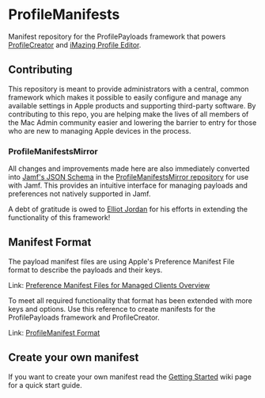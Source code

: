# ProfileManifests
Manifest repository for the ProfilePayloads framework that powers [ProfileCreator](https://github.com/ProfileCreator/ProfileCreator) and [iMazing Profile Editor](https://imazing.com/profile-editor).

## Contributing
This repository is meant to provide administrators with a central, common framework which makes it possible to easily configure and manage any available settings in Apple products and supporting third-party software.  By contributing to this repo, you are helping make the lives of all members of the Mac Admin community easier and lowering the barrier to entry for those who are new to managing Apple devices in the process.

### ProfileManifestsMirror

All changes and improvements made here are also immediately converted into [Jamf's JSON Schema](https://docs.jamf.com/technical-papers/jamf-pro/json-schema/10.26.0/Understanding_the_Structure_of_a_JSON_Schema_Manifest.html) in the [ProfileManifestsMirror repository](https://github.com/Jamf-Custom-Profile-Schemas/ProfileManifestsMirror) for use with Jamf. This provides an intuitive interface for managing payloads and preferences not natively supported in Jamf.

A debt of gratitude is owed to [Elliot Jordan](https://www.elliotjordan.com/posts/profilemanifestsmirror/) for his efforts in extending the functionality of this framework!

## Manifest Format
The payload manifest files are using Apple's Preference Manifest File format to describe the payloads and their keys.

Link: [Preference Manifest Files for Managed Clients Overview](https://developer.apple.com/library/archive/documentation/MacOSXServer/Conceptual/Preference_Manifest_Files/Preface/Preface.html)


To meet all required functionality that format has been extended with more keys and options. Use this reference to create manifests for the ProfilePayloads framework and ProfileCreator.

Link: [ProfileManifest Format](https://github.com/ProfileCreator/ProfileManifests/wiki/Manifest-Format)

## Create your own manifest

If you want to create your own manifest read the [Getting Started](https://github.com/ProfileCreator/ProfileManifests/wiki/Getting-Started) wiki page for a quick start guide.
